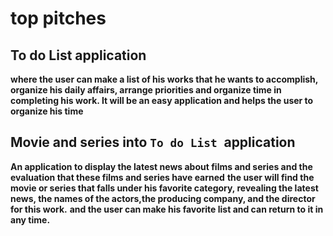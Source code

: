 # top pitches

## To do List application

**where the user can make a list of his works that he wants to accomplish, organize his daily affairs, arrange priorities and organize time in completing his work. It will be an easy application and helps the user to organize his time**


## Movie and series into `To do List `application

**An application to display the latest news about films and series and the evaluation that these films and series have earned**
**the user will find  the movie or series that falls under his favorite category, revealing the latest news, the names of the actors,the producing company, and the director for this work.**
**and the user can make his favorite list and can return to it in any time.**